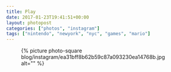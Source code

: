 ```yaml
---
title: Play
date: 2017-01-23T19:41:51+00:00
layout: photopost
categories: ["photos", "instagram"]
tags: ["nintendo", "newyork", "nyc", "games", "mario"]
---
```


<figure class="photo photo--square">
  {% picture photo-square blog/instagram/ea31bff8b62b59c87a093230ea14768b.jpg alt="" %}
</figure>


